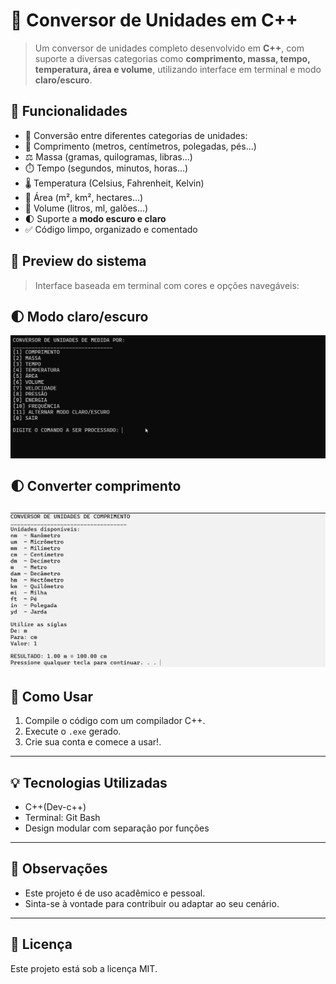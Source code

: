 # 🔄 Conversor de Unidades em C++

> Um conversor de unidades completo desenvolvido em **C++**, com suporte a diversas categorias como **comprimento, massa, tempo, temperatura, área e volume**, utilizando interface em terminal e modo **claro/escuro**.

## 🚀 Funcionalidades

- 🔄️ Conversão entre diferentes categorias de unidades:
- 📏 Comprimento (metros, centímetros, polegadas, pés...)
- ⚖️ Massa (gramas, quilogramas, libras...)
- ⏱️ Tempo (segundos, minutos, horas...)
- 🌡️ Temperatura (Celsius, Fahrenheit, Kelvin)
- 📐 Área (m², km², hectares...)
- 🧪 Volume (litros, ml, galões...)
- 🌓 Suporte a **modo escuro e claro**
- ✅ Código limpo, organizado e comentado


## 📸 Preview do sistema
> Interface baseada em terminal com cores e opções navegáveis:

## 🌓 Modo claro/escuro
![Modo claro/escuro](img/Animação.gif)

## 🌓 Converter comprimento
![Comprimento](img/preview-comprimento.png)
---

## 📂 Como Usar

1. Compile o código com um compilador C++.
2. Execute o `.exe` gerado.
3. Crie sua conta e comece a usar!.

---

## 💡 Tecnologias Utilizadas

- C++(Dev-c++)
- Terminal: Git Bash
- Design modular com separação por funções

---

## 📌 Observações

- Este projeto é de uso acadêmico e pessoal.
- Sinta-se à vontade para contribuir ou adaptar ao seu cenário.

---

## 📝 Licença

Este projeto está sob a licença MIT.  
